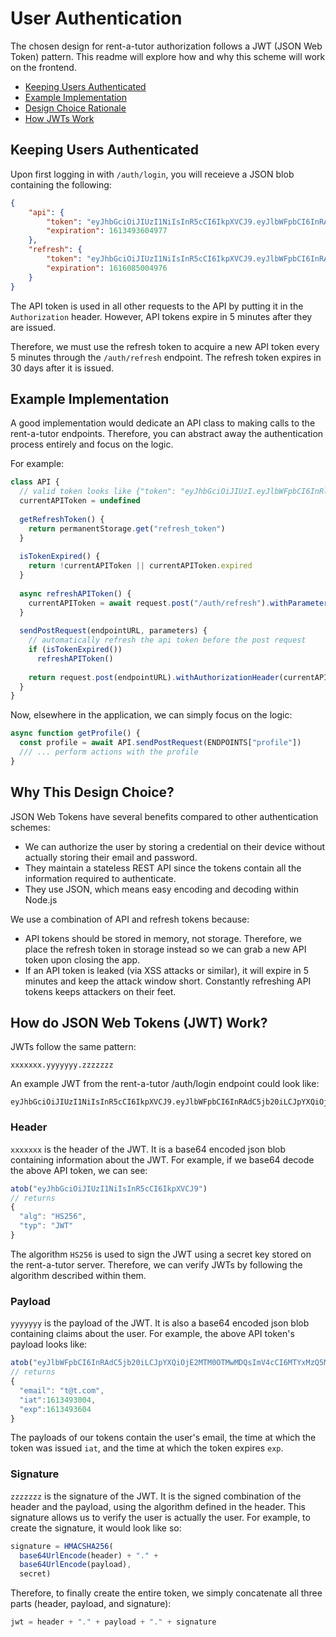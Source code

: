 # User Authentication

The chosen design for rent-a-tutor authorization follows a JWT (JSON Web Token) pattern. This readme will explore how and why this scheme will work on the frontend.

- [Keeping Users Authenticated](#maintain-auth)
- [Example Implementation](#example)
- [Design Choice Rationale](#why)
- [How JWTs Work](#jwt)

<a id="maintain-auth"></a>
## Keeping Users Authenticated

Upon first logging in with `/auth/login`, you will receieve a JSON blob containing the following:
```json
{
    "api": {
        "token": "eyJhbGciOiJIUzI1NiIsInR5cCI6IkpXVCJ9.eyJlbWFpbCI6InRAdC5jb20iLCJpYXQiOjE2MTM0OTMwMDQsImV4cCI6MTYxMzQ5MzYwNH0.9FipAfM9IGJXE9j1BtwUrtdmkBHSXrpbQjx3PTwJXYw",
        "expiration": 1613493604977
    },
    "refresh": {
        "token": "eyJhbGciOiJIUzI1NiIsInR5cCI6IkpXVCJ9.eyJlbWFpbCI6InRAdC5jb20iLCJpYXQiOjE2MTM0OTMwMDQsImV4cCI6MTYxNjA4NTAwNH0.3q_9vMuX2mZU-LfAVBvKmzUZ66PhMz5JwWX9GjapEpE",
        "expiration": 1616085004976
    }
}
```

The API token is used in all other requests to the API by putting it in the `Authorization` header. However, API tokens expire in 5 minutes after they are issued.

Therefore, we must use the refresh token to acquire a new API token every 5 minutes through the `/auth/refresh` endpoint. The refresh token expires in 30 days after it is issued.

<a id="example"></a>
## Example Implementation

A good implementation would dedicate an API class to making calls to the rent-a-tutor endpoints. Therefore, you can abstract away the authentication process entirely and focus on the logic.

For example:
```js
class API {
  // valid token looks like {"token": "eyJhbGciOiJIUzI.eyJlbWFpbCI6InRlc3RAdGVz._X_oyzQ9Lz-MedQeXUX7LdF", "expiration": 1600809341558}
  currentAPIToken = undefined
  
  getRefreshToken() {
    return permanentStorage.get("refresh_token")
  }
  
  isTokenExpired() {
    return !currentAPIToken || currentAPIToken.expired
  }
  
  async refreshAPIToken() {
    currentAPIToken = await request.post("/auth/refresh").withParameter({refresh_token: this.getRefreshToken()})
  }
  
  sendPostRequest(endpointURL, parameters) {
    // automatically refresh the api token before the post request
    if (isTokenExpired())
      refreshAPIToken()
      
    return request.post(endpointURL).withAuthorizationHeader(currentAPIToken.token).withParameters(parameters)
  }
}
```

Now, elsewhere in the application, we can simply focus on the logic:

```js
async function getProfile() {
  const profile = await API.sendPostRequest(ENDPOINTS["profile"])
  /// ... perform actions with the profile
}
```

<a id="why"></a>
## Why This Design Choice?

JSON Web Tokens have several benefits compared to other authentication schemes:
- We can authorize the user by storing a credential on their device without actually storing their email and password.
- They maintain a stateless REST API since the tokens contain all the information required to authenticate.
- They use JSON, which means easy encoding and decoding within Node.js

We use a combination of API and refresh tokens because:
- API tokens should be stored in memory, not storage. Therefore, we place the refresh token in storage instead so we can grab a new API token upon closing the app.
- If an API token is leaked (via XSS attacks or similar), it will expire in 5 minutes and keep the attack window short. Constantly refreshing API tokens keeps attackers on their feet.


<a id="jwt"></a>
## How do JSON Web Tokens (JWT) Work?

JWTs follow the same pattern:

```
xxxxxxx.yyyyyyy.zzzzzzz
```

An example JWT from the rent-a-tutor /auth/login endpoint could look like:

```
eyJhbGciOiJIUzI1NiIsInR5cCI6IkpXVCJ9.eyJlbWFpbCI6InRAdC5jb20iLCJpYXQiOjE2MTM0OTMwMDQsImV4cCI6MTYxMzQ5MzYwNH0.9FipAfM9IGJXE9j1BtwUrtdmkBHSXrpbQjx3PTwJXYw
```

### Header
`xxxxxxx` is the header of the JWT. It is a base64 encoded json blob containing information about the JWT. For example, if we base64 decode the above API token, we can see:

```js
atob("eyJhbGciOiJIUzI1NiIsInR5cCI6IkpXVCJ9")
// returns
{
  "alg": "HS256",
  "typ": "JWT"
}
```

The algorithm `HS256` is used to sign the JWT using a secret key stored on the rent-a-tutor server. Therefore, we can verify JWTs by following the algorithm described within them.

### Payload
`yyyyyyy` is the payload of the JWT. It is also a base64 encoded json blob containing claims about the user. For example, the above API token's payload looks like:

```js
atob("eyJlbWFpbCI6InRAdC5jb20iLCJpYXQiOjE2MTM0OTMwMDQsImV4cCI6MTYxMzQ5MzYwNH0")
// returns
{
  "email": "t@t.com",
  "iat":1613493004,
  "exp":1613493604
}
```

The payloads of our tokens contain the user's email, the time at which the token was issued `iat`, and the time at which the token expires `exp`.

### Signature

`zzzzzzz` is the signature of the JWT. It is the signed combination of the header and the payload, using the algorithm defined in the header. This signature allows us to verify the user is actually the user.
For example, to create the signature, it would look like so:

```js
signature = HMACSHA256(
  base64UrlEncode(header) + "." +
  base64UrlEncode(payload),
  secret)
```

Therefore, to finally create the entire token, we simply concatenate all three parts (header, payload, and signature):

```js
jwt = header + "." + payload + "." + signature
```
